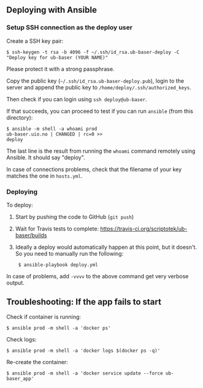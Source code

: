 ## Deploying with Ansible

### Setup SSH connection as the deploy user

Create a SSH key pair:

    $ ssh-keygen -t rsa -b 4096 -f ~/.ssh/id_rsa.ub-baser-deploy -C "Deploy key for ub-baser (YOUR NAME)"

Please protect it with a strong passphrase.

Copy the public key (`~/.ssh/id_rsa.ub-baser-deploy.pub`),
login to the server and append the public key to `/home/deploy/.ssh/authorized_keys`.

Then check if you can login using `ssh deploy@ub-baser`.

If that succeeds, you can proceed to test if you can run `ansible` (from this directory):

    $ ansible -m shell -a whoami prod
    ub-baser.uio.no | CHANGED | rc=0 >>
    deploy

The last line is the result from running the `whoami` command remotely using Ansible.
It should say "deploy".

In case of connections problems, check that the filename of your key matches the one in `hosts.yml`.

### Deploying

To deploy:

1. Start by pushing the code to GitHub (`git push`)
2. Wait for Travis tests to complete: https://travis-ci.org/scriptotek/ub-baser/builds
3. Ideally a deploy would automatically happen at this point, but it doesn't. So you need to manually run the following:

        $ ansible-playbook deploy.yml

In case of problems, add `-vvvv` to the above command get very verbose output.

## Troubleshooting: If the app fails to start

Check if container is running:

    $ ansible prod -m shell -a 'docker ps'

Check logs:

    $ ansible prod -m shell -a 'docker logs $(docker ps -q)'

Re-create the container:

    $ ansible prod -m shell -a 'docker service update --force ub-baser_app'
